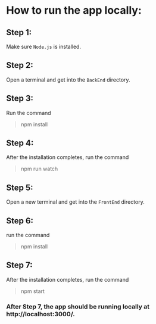 # How to run the app locally:

## Step 1:
Make sure `Node.js` is installed.
## Step 2:
Open a terminal and get into the `BackEnd` directory.
## Step 3:
Run the command
>npm install
## Step 4:
After the installation completes, run the command
>npm run watch
## Step 5:
Open a new terminal and get into the `FrontEnd` directory.
## Step 6:
run the command
>npm install
## Step 7:
After the installation completes, run the command
>npm start
### After Step 7, the app should be running locally at http://localhost:3000/.
